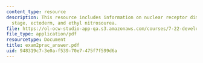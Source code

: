 ```yaml
---
content_type: resource
description: This resource includes information on nuclear receptor dimer, gastrula
  stage, ectoderm, and ethyl nitrosourea.
file: https://ol-ocw-studio-app-qa.s3.amazonaws.com/courses/7-22-developmental-biology-fall-2005/948319c73e0af53970e7475f7f599d6a_exam2prac_answer.pdf
file_type: application/pdf
resourcetype: Document
title: exam2prac_answer.pdf
uid: 948319c7-3e0a-f539-70e7-475f7f599d6a
---
```

